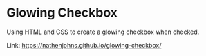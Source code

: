 # Glowing Checkbox

Using HTML and CSS to create a glowing checkbox when checked.

Link: https://nathenjohns.github.io/glowing-checkbox/
